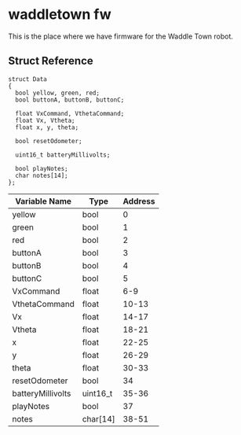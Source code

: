 # waddletown fw
This is the place where we have firmware for the Waddle Town robot.

## Struct Reference

```
struct Data
{
  bool yellow, green, red;
  bool buttonA, buttonB, buttonC;

  float VxCommand, VthetaCommand;
  float Vx, Vtheta;
  float x, y, theta;

  bool resetOdometer;

  uint16_t batteryMillivolts;

  bool playNotes;
  char notes[14];
};
```

| Variable Name     | Type     | Address |
| ----------------- | -------  | ------- |
| yellow            | bool     | 0       |
| green             | bool     | 1       |
| red               | bool     | 2       |
| buttonA           | bool     | 3       |
| buttonB           | bool     | 4       |
| buttonC           | bool     | 5       |
| VxCommand         | float    | 6-9     |
| VthetaCommand     | float    | 10-13   |
| Vx                | float    | 14-17   |
| Vtheta            | float    | 18-21   |
| x                 | float    | 22-25   |
| y                 | float    | 26-29   |
| theta             | float    | 30-33   |
| resetOdometer     | bool     | 34      |
| batteryMillivolts | uint16_t | 35-36   |
| playNotes         | bool     | 37      |
| notes             | char[14] | 38-51   |

